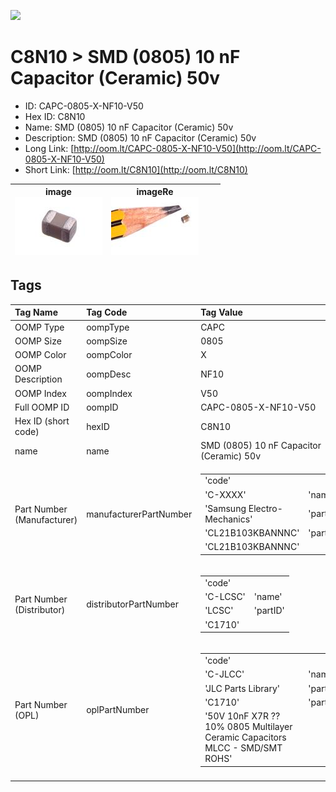 


  
![][im]
# C8N10 > SMD (0805) 10 nF Capacitor (Ceramic) 50v

- ID: CAPC-0805-X-NF10-V50
- Hex ID: C8N10
- Name: SMD (0805) 10 nF Capacitor (Ceramic) 50v
- Description: SMD (0805) 10 nF Capacitor (Ceramic) 50v
- Long Link: [http://oom.lt/CAPC-0805-X-NF10-V50](http://oom.lt/CAPC-0805-X-NF10-V50)
- Short Link: [http://oom.lt/C8N10](http://oom.lt/C8N10)
  

|image<br>[![](https://raw.githubusercontent.com/oomlout/oomlout_OOMP_parts_V2/main/CAPC/0805/X/NF10/V50/image_140.jpg)](https://github.com/oomlout/oomlout_OOMP_parts_V2/tree/main/CAPC/0805/X/NF10/V50/image.jpg)|imageRe<br>[![](https://raw.githubusercontent.com/oomlout/oomlout_OOMP_parts_V2/main/CAPC/0805/X/NF10/V50/image_RE_140.jpg)](https://github.com/oomlout/oomlout_OOMP_parts_V2/tree/main/CAPC/0805/X/NF10/V50/image_RE.jpg)|||
| :---: | :---: | :---: | :---: |

## Tags
  

|Tag Name|Tag Code|Tag Value|
| :--- | :--- | :--- |
|OOMP Type|oompType|CAPC|
|OOMP Size|oompSize|0805|
|OOMP Color|oompColor|X|
|OOMP Description|oompDesc|NF10|
|OOMP Index|oompIndex|V50|
|Full OOMP ID|oompID|CAPC-0805-X-NF10-V50|
|Hex ID (short code)|hexID|C8N10|
|name|name|SMD (0805) 10 nF Capacitor (Ceramic) 50v|
|Part Number (Manufacturer)|manufacturerPartNumber|<table><tr><td>'code'</td></tr><tr><td> 'C-XXXX'</td><td> 'name'</td></tr><tr><td> 'Samsung Electro-Mechanics'</td><td> 'partID'</td></tr><tr><td> 'CL21B103KBANNNC'</td><td> 'partName'</td></tr><tr><td> 'CL21B103KBANNNC'</td></tr></table>|
|Part Number (Distributor)|distributorPartNumber|<table><tr><td>'code'</td></tr><tr><td> 'C-LCSC'</td><td> 'name'</td></tr><tr><td> 'LCSC'</td><td> 'partID'</td></tr><tr><td> 'C1710'</td></tr></table>|
|Part Number (OPL)|oplPartNumber|<table><tr><td>'code'</td></tr><tr><td> 'C-JLCC'</td><td> 'name'</td></tr><tr><td> 'JLC Parts Library'</td><td> 'partID'</td></tr><tr><td> 'C1710'</td><td> 'partName'</td></tr><tr><td> '50V 10nF X7R ??10% 0805  Multilayer Ceramic Capacitors MLCC - SMD/SMT ROHS'</td></tr></table>|
||||



[im]: CAPC/0805/X/NF10/V50/image_450.jpg
